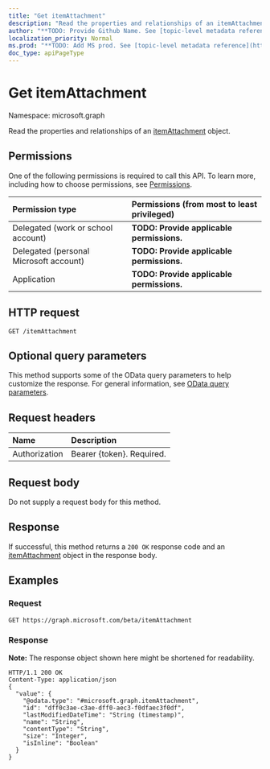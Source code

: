 ```yaml
---
title: "Get itemAttachment"
description: "Read the properties and relationships of an itemAttachment object."
author: "**TODO: Provide Github Name. See [topic-level metadata reference](https://msgo.azurewebsites.net/add/document/guidelines/metadata.html#topic-level-metadata)**"
localization_priority: Normal
ms.prod: "**TODO: Add MS prod. See [topic-level metadata reference](https://msgo.azurewebsites.net/add/document/guidelines/metadata.html#topic-level-metadata)**"
doc_type: apiPageType
---
```


# Get itemAttachment
Namespace: microsoft.graph

Read the properties and relationships of an [itemAttachment](../resources/itemattachment.md) object.

## Permissions
One of the following permissions is required to call this API. To learn more, including how to choose permissions, see [Permissions](/concepts/permissions-reference.md).

|Permission type|Permissions (from most to least privileged)|
|:---|:---|
|Delegated (work or school account)|**TODO: Provide applicable permissions.**|
|Delegated (personal Microsoft account)|**TODO: Provide applicable permissions.**|
|Application|**TODO: Provide applicable permissions.**|

## HTTP request

<!-- {
  "blockType": "ignored"
}
-->
``` http
GET /itemAttachment
```

## Optional query parameters
This method supports some of the OData query parameters to help customize the response. For general information, see [OData query parameters](/graph/query-parameters).

## Request headers
|Name|Description|
|:---|:---|
|Authorization|Bearer {token}. Required.|

## Request body
Do not supply a request body for this method.

## Response

If successful, this method returns a `200 OK` response code and an [itemAttachment](../resources/itemattachment.md) object in the response body.

## Examples

### Request
<!-- {
  "blockType": "request",
  "name": "get_itemattachment"
}
-->
``` http
GET https://graph.microsoft.com/beta/itemAttachment
```


### Response
**Note:** The response object shown here might be shortened for readability.
<!-- {
  "blockType": "response",
  "truncated": true,
  "@odata.type": "microsoft.graph.itemAttachment"
}
-->
``` http
HTTP/1.1 200 OK
Content-Type: application/json
{
  "value": {
    "@odata.type": "#microsoft.graph.itemAttachment",
    "id": "dff0c3ae-c3ae-dff0-aec3-f0dfaec3f0df",
    "lastModifiedDateTime": "String (timestamp)",
    "name": "String",
    "contentType": "String",
    "size": "Integer",
    "isInline": "Boolean"
  }
}
```

